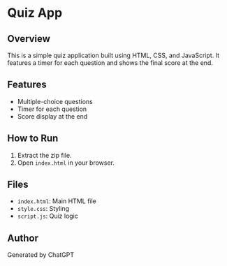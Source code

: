 # Quiz App

## Overview
This is a simple quiz application built using HTML, CSS, and JavaScript. It features a timer for each question and shows the final score at the end.

## Features
- Multiple-choice questions
- Timer for each question
- Score display at the end

## How to Run
1. Extract the zip file.
2. Open `index.html` in your browser.

## Files
- `index.html`: Main HTML file
- `style.css`: Styling
- `script.js`: Quiz logic

## Author
Generated by ChatGPT
